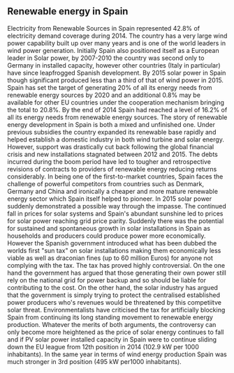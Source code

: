 ## Renewable energy in Spain

Electricity from Renewable Sources in Spain represented 42.8% of electricity demand coverage during 2014. The country has a very large wind power capability built up over many years and is one of the world leaders in wind power generation.
Initially Spain also positioned itself as a European leader in Solar power, by 2007-2010 the country was second only to Germany in installed capacity, however other countries (Italy in particular) have since leapfrogged Spanish development. By 2015 solar power in Spain though significant produced less than a third of that of wind power in 2015.
Spain has set the target of generating 20% of all its energy needs from renewable energy sources by 2020 and an additional 0.8% may be available for other EU countries under the cooperation mechanism bringing the total to 20.8%. By the end of 2014 Spain had reached a level of 16.2% of all its energy needs from renewable energy sources.
The story of renewable energy development in Spain is both a mixed and unfinished one. Under previous subsidies the country expanded its renewable base rapidly and helped establish a domestic industry in both wind turbine and solar energy. However, support was drastically cut back following the global financial crisis and new installations stagnated between 2012 and 2015. The debts incurred during the boom period have led to tougher and retrospective revisions of contracts to providers of renewable energy reducing returns considerably. In being one of the first-to-market countries, Spain faces the challenge of powerful competitors from countries such as Denmark, Germany and China and ironically a cheaper and more mature renewable energy sector which Spain itself helped to pioneer.
In 2015 solar power suddenly demonstrated a possible way through the impasse. The continued fall in prices for solar systems and Spain's abundant sunshine led to prices for solar power reaching grid price parity. Suddenly there was the potential for sustained and spontaneous growth in solar installations in Spain as households and producers could produce power more economically. However the Spanish government introduced what has been dubbed the worlds first "sun tax" on solar installations making them economically less viable as well as draconian fines (up to 60 million Euros) for anyone not complying with the tax.
The tax has proved highly controversial. On the one hand the government has argued that those generating their own power still rely on the national grid for power backup and so should be liable for contributing to the cost. On the other hand, the solar industry has argued that the government is simply trying to protect the centralised established power producers who's revenues would be threatened by this competiitve solar threat. Environmentalists have criticised the tax for artificially blocking Spain from continuing its long standing movement to renewable energy production.
Whatever the merits of both arguments, the controversy can only become more heightened as the price of solar energy continues to fall and if PV solar power installed capacity in Spain were to continue sliding down the EU league from 12th position in 2014 (102.9 kW per 1000 inhabitants). In the same year in terms of wind energy production Spain was much stronger in 3rd position (495 kW per1000 inhabitants).